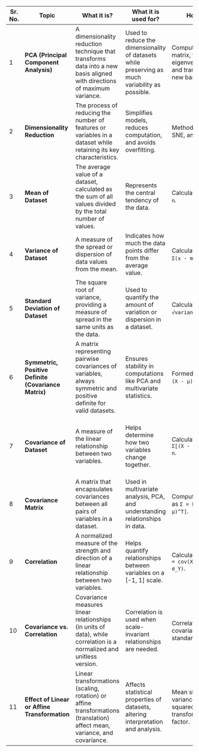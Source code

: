 | Sr. No. | Topic                                             | What it is?                                                                                                   | What it is used for?                                                                                            | How it is used?                                                                                                   | Real-Life Examples                                                                                      |
|---------|---------------------------------------------------|---------------------------------------------------------------------------------------------------------------|------------------------------------------------------------------------------------------------------------------|-------------------------------------------------------------------------------------------------------------------|---------------------------------------------------------------------------------------------------------|
| 1       | **PCA (Principal Component Analysis)**           | A dimensionality reduction technique that transforms data into a new basis aligned with directions of maximum variance. | Used to reduce the dimensionality of datasets while preserving as much variability as possible.                 | Compute the covariance matrix, find its eigenvectors/eigenvalues, and transform data to the new basis. | Image compression, feature reduction in machine learning, and noise removal in signal processing.      |
| 2       | **Dimensionality Reduction**                     | The process of reducing the number of features or variables in a dataset while retaining its key characteristics.       | Simplifies models, reduces computation, and avoids overfitting.                                                  | Methods include PCA, t-SNE, and autoencoders.                                                          | Used in high-dimensional datasets like images, text, and genomics.                                    |
| 3       | **Mean of Dataset**                              | The average value of a dataset, calculated as the sum of all values divided by the total number of values.             | Represents the central tendency of the data.                                                                     | Calculated as `mean = Σx / n`.                                                                         | Used in summarizing data in statistics, economics, and science.                                       |
| 4       | **Variance of Dataset**                          | A measure of the spread or dispersion of data values from the mean.                                                   | Indicates how much the data points differ from the average value.                                                | Calculated as `variance = Σ(x - mean)^2 / n`.                                                           | Analyzing variability in stock prices, experiments, or manufacturing processes.                       |
| 5       | **Standard Deviation of Dataset**                | The square root of variance, providing a measure of spread in the same units as the data.                              | Used to quantify the amount of variation or dispersion in a dataset.                                             | Calculated as `std = √variance`.                                                                      | Assessing risk in finance or consistency in product quality.                                          |
| 6       | **Symmetric, Positive Definite (Covariance Matrix)** | A matrix representing pairwise covariances of variables, always symmetric and positive definite for valid datasets.     | Ensures stability in computations like PCA and multivariate statistics.                                           | Formed as `Σ = E[(X - μ)(X - μ)^T]`.                                                                   | Used in machine learning, multivariate analysis, and signal processing.                              |
| 7       | **Covariance of Dataset**                        | A measure of the linear relationship between two variables.                                                             | Helps determine how two variables change together.                                                               | Calculated as `cov(X, Y) = Σ[(X - μ_X)(Y - μ_Y)] / n`.                                                  | Used in portfolio optimization and understanding relationships between variables.                      |
| 8       | **Covariance Matrix**                            | A matrix that encapsulates covariances between all pairs of variables in a dataset.                                      | Used in multivariate analysis, PCA, and understanding relationships in data.                                     | Computed from datasets as `Σ = E[(X - μ)(X - μ)^T]`.                                                   | Applications in data science, physics, and natural language processing.                              |
| 9       | **Correlation**                                  | A normalized measure of the strength and direction of a linear relationship between two variables.                      | Helps quantify relationships between variables on a [-1, 1] scale.                                               | Calculated as `corr(X, Y) = cov(X, Y) / (σ_X * σ_Y)`.                                                  | Used in feature selection, finance, and epidemiology.                                                 |
| 10      | **Covariance vs. Correlation**                   | Covariance measures linear relationships (in units of data), while correlation is a normalized and unitless version.    | Correlation is used when scale-invariant relationships are needed.                                               | Correlation normalizes covariance using standard deviations.                                            | Correlation is preferred for comparisons across datasets, while covariance is useful in PCA.         |
| 11      | **Effect of Linear or Affine Transformation**     | Linear transformations (scaling, rotation) or affine transformations (translation) affect mean, variance, and covariance. | Affects statistical properties of datasets, altering interpretation and analysis.                                 | Mean shifts by translation; variance scales by factor squared; covariance transforms by the scaling factor. | Used in feature scaling, image processing, and signal transformations.                                |

